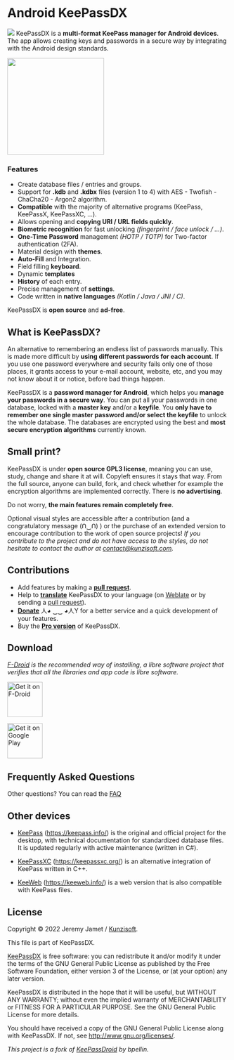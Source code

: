 # Android KeePassDX

<img src="https://raw.githubusercontent.com/Kunzisoft/KeePassDX/master/art/icon.png"> KeePassDX is a **multi-format KeePass manager for Android devices**. The app allows creating keys and passwords in a secure way by integrating with the Android design standards.

<img src="https://raw.githubusercontent.com/Kunzisoft/KeePassDX/master/art/screen.jpg" width="220">

### Features

 - Create database files / entries and groups.
 - Support for **.kdb** and **.kdbx** files (version 1 to 4) with AES - Twofish - ChaCha20 - Argon2 algorithm.
 - **Compatible** with the majority of alternative programs (KeePass, KeePassX, KeePassXC, …).
 - Allows opening and **copying URI / URL fields quickly**.
 - **Biometric recognition** for fast unlocking *(fingerprint / face unlock / …)*.
 - **One-Time Password** management *(HOTP / TOTP)* for Two-factor authentication (2FA).
 - Material design with **themes**.
 - **Auto-Fill** and Integration.
 - Field filling **keyboard**.
 - Dynamic **templates** 
 - **History** of each entry.
 - Precise management of **settings**.
 - Code written in **native languages** *(Kotlin / Java / JNI / C)*.

KeePassDX is **open source** and **ad-free**.

## What is KeePassDX?

An alternative to remembering an endless list of passwords manually. This is made more difficult by **using different passwords for each account**. If you use one password everywhere and security fails only one of those places, it grants access to your e-mail account, website, etc, and you may not know about it or notice, before bad things happen.

KeePassDX is a **password manager for Android**, which helps you **manage your passwords in a secure way**. You can put all your passwords in one database, locked with a **master key** and/or a **keyfile**. You **only have to remember one single master password and/or select the keyfile** to unlock the whole database. The databases are encrypted using the best and **most secure encryption algorithms** currently known.

## Small print?

KeePassDX is under **open source GPL3 license**, meaning you can use, study, change and share it at will. Copyleft ensures it stays that way.
From the full source, anyone can build, fork, and check whether for example the encryption algorithms are implemented correctly.
There is **no advertising**.

Do not worry, **the main features remain completely free**.

Optional visual styles are accessible after a contribution (and a congratulatory message (Ո‿Ո) ) or the purchase of an extended version to encourage contribution to the work of open source projects!
*If you contribute to the project and do not have access to the styles, do not hesitate to contact the author at [contact@kunzisoft.com](contact@kunzisoft.com).*

## Contributions

* Add features by making a **[pull request](https://help.github.com/articles/about-pull-requests/)**.
* Help to **[translate](https://hosted.weblate.org/projects/keepass-dx/strings/)** KeePassDX to your language (on [Weblate](https://hosted.weblate.org/projects/keepass-dx/) or by sending a [pull request](https://help.github.com/articles/about-pull-requests/)).
* **[Donate](https://www.kunzisoft.com/donation)**  人◕ ‿‿ ◕人Y for a better service and a quick development of your features.
* Buy the **[Pro version](https://play.google.com/store/apps/details?id=com.kunzisoft.keepass.pro)** of KeePassDX.

## Download

*[F-Droid](https://f-droid.org/en/packages/com.kunzisoft.keepass.libre/) is the recommended way of installing, a libre software project that verifies that all the libraries and app code is libre software.*

[<img src="https://f-droid.org/badge/get-it-on.png"
      alt="Get it on F-Droid"
      height="80">](https://f-droid.org/en/packages/com.kunzisoft.keepass.libre/)

[<img src="https://play.google.com/intl/en_us/badges/images/generic/en_badge_web_generic.png"
      alt="Get it on Google Play"
	height="80">](https://play.google.com/store/apps/details?id=com.kunzisoft.keepass.free)
	
## Frequently Asked Questions

Other questions? You can read the [FAQ](https://github.com/Kunzisoft/KeePassDX/wiki/FAQ) 
	
## Other devices

- [KeePass](https://keepass.info/) (https://keepass.info/) is the original and official project for the desktop, with technical documentation for standardized database files. It is updated regularly with active maintenance (written in C#).

- [KeePassXC](https://keepassxc.org/) (https://keepassxc.org/) is an alternative integration of KeePass written in C++.

- [KeeWeb](https://keeweb.info/) (https://keeweb.info/) is a web version that is also compatible with KeePass files.

## License

  Copyright © 2022 Jeremy Jamet / [Kunzisoft](https://www.kunzisoft.com).

  This file is part of KeePassDX.

  [KeePassDX](https://www.keepassdx.com) is free software: you can redistribute it and/or modify
  it under the terms of the GNU General Public License as published by
  the Free Software Foundation, either version 3 of the License, or
  (at your option) any later version.

  KeePassDX is distributed in the hope that it will be useful,
  but WITHOUT ANY WARRANTY; without even the implied warranty of
  MERCHANTABILITY or FITNESS FOR A PARTICULAR PURPOSE.  See the
  GNU General Public License for more details.

  You should have received a copy of the GNU General Public License
  along with KeePassDX.  If not, see <http://www.gnu.org/licenses/>.
  
  *This project is a fork of [KeePassDroid](https://github.com/bpellin/keepassdroid) by bpellin.*
